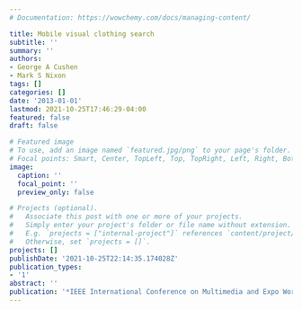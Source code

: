 ```yaml
---
# Documentation: https://wowchemy.com/docs/managing-content/

title: Mobile visual clothing search
subtitle: ''
summary: ''
authors:
- George A Cushen
- Mark S Nixon
tags: []
categories: []
date: '2013-01-01'
lastmod: 2021-10-25T17:46:29-04:00
featured: false
draft: false

# Featured image
# To use, add an image named `featured.jpg/png` to your page's folder.
# Focal points: Smart, Center, TopLeft, Top, TopRight, Left, Right, BottomLeft, Bottom, BottomRight.
image:
  caption: ''
  focal_point: ''
  preview_only: false

# Projects (optional).
#   Associate this post with one or more of your projects.
#   Simply enter your project's folder or file name without extension.
#   E.g. `projects = ["internal-project"]` references `content/project/deep-learning/index.md`.
#   Otherwise, set `projects = []`.
projects: []
publishDate: '2021-10-25T22:14:35.174028Z'
publication_types:
- '1'
abstract: ''
publication: '*IEEE International Conference on Multimedia and Expo Workshops*'
---
```

